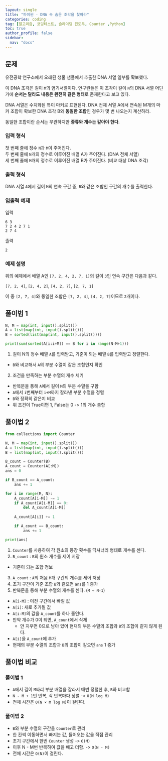```yaml
---
layout: single
title: "파이썬 - DNA 속 숨은 조각을 찾아라"
categories: coding
tag: [알고리즘, 코딩테스트, 슬라이딩 윈도우, Counter ,Python]
toc: true
author_profile: false
sidebar:
  nav: "docs"
---
```


## 문제
유전공학 연구소에서 오래된 생물 샘플에서 추출한 DNA 서열 일부를 확보했다. 

이 DNA 조각은 길이 `M`의 염기서열이다. 연구원들은 이 조각이 길이 `N`의 DNA 서열 어딘가에 **순서는 달라도** **내용은 완전히 같은 형태**로 존재한다고 보고 있다.

DNA 서열은 수치화된 특이 마커로 표현된다. DNA 전체 서열 A에서 연속된 M개의 마커 조합이 확보한 DNA 조각 B와 **동일한 조합**인 경우가 몇 번 나오는지 계산하라.

동일한 조합이란 순서는 무관하지만 **종류와 개수는 같아야 한다.**

### 입력 형식
첫 번째 줄에 정수 `N`과 `M`이 주어진다. <br>
두 번째 줄에 `N`개의 정수로 이루어진 배열 A가 주어진다. (DNA 전체 서열) <br>
세 번째 줄에 `M`개의 정수로 이루어진 배열 B가 주어진다. (비교 대상 DNA 조각)

### 출력 형식
DNA 서열 `A`에서 길이 `M`의 연속 구간 중, `B`와 같은 조합인 구간의 개수를 출력한다.

### 입출력 예제
입력
```
6 3
7 2 4 2 7 1
2 7 4
```
출력
```
2
```

### 예제 설명
위의 예제에서 배열 A인 `[7, 2, 4, 2, 7, 1]`의 길이 `3`인 연속 구간은 다음과 같다.

`[7, 2, 4]`, `[2, 4, 2]`, `[4, 2, 7]`, `[2, 7, 1]`

이 중 `[2, 7, 4]`와 동일한 조합은 `[7, 2, 4]`, `[4, 2, 7]`이므로 `2`개이다.

## 풀이법 1
```python
N, M = map(int, input().split())
A = list(map(int, input().split()))
B = sorted(list(map(int, input().split())))

print(sum(sorted(A[i:i+M]) == B for i in range(N-M+1)))

```
1. 길이 N의 정수 배열 `A`를 입력받고, 기준이 되는 배열 `B`를 입력받고 정렬한다.
  - `B`와 비교해서 `A`의 부분 수열이 같은 조합인지 확인
2. 조건을 만족하는 부분 수열의 개수 세기
  - 반복문을 통해 `A`에서 길이 `M`의 부분 수열을 구함
  - `A`에서 `i`번째부터 `i+M`까지 잘라낸 부분 수열을 정렬
  - `B`와 정확히 같은지 비교
  - 위 조건이 True이면 1, False는 0 -> 1의 개수 총합

## 풀이법 2
```python
from collections import Counter

N, M = map(int, input().split())
A = list(map(int, input().split()))
B = list(map(int, input().split()))

B_count = Counter(B)
A_count = Counter(A[:M])
ans = 0

if B_count == A_count:
    ans += 1

for i in range(M, N):
    A_count[A[i-M]] -= 1
    if A_count[A[i-M]] == 0:
        del A_count[A[i-M]]
    
    A_count[A[i]] += 1

    if A_count == B_count:
        ans += 1

print(ans)

```
1. `Counter`를 사용하여 각 원소의 등장 횟수를 딕셔너리 형태로 개수를 센다.
2. `B_count` : `B`의 원소 개수를 세어 저장
  - 기준이 되는 조합 정보
3. `A_count` : `A`의 처음 `M`개 구간의 개수를 세어 저장
4. 초기 구간이 기준 조합 `B`와 같으면 `ans`를 1 증가
5. 반복문을 통해 부분 수열의 개수를 센다. (`M ~ N-1`)
  - `A[i-M]` : 이전 구간에서 빠질 값
  - `A[i]`: 새로 추가될 값
  - `A[i-M]`의 값을 `A_count`를 하나 줄인다.
  - 만약 개수가 0이 되면, `A_count`에서 삭제
    - 안 지우면 0으로 남아 있어 현재의 부분 수열의 조합과 `B`의 조합이 같지 않게 된다.
  - `A[i]`을 `A_count`에 추가
  - 현재의 부분 수열의 조합과 `B`의 조합이 같으면 `ans` 1 증가

## 풀이법 비교
### 풀이법 1
- `A`에서 길이 `M`짜리 부분 배열을 잘라서 매번 정렬한 후, `B`와 비교함
- `N - M + 1`번 반복, 각 반복마다 정렬 -> `O(M log M)`
- 전체 시간은 <code>O(N × M log M)</code>이 걸린다.

### 풀이법 2
- `B`와 부분 수열의 구간을 `Counter`로 관리
- 한 칸씩 이동하면서 빠지는 값, 들어오는 값을 직접 관리
- 초기 구간에서 한번 `Counter` 생성 -> `O(M)`
- 이후 N - M번 반복하여 값을 빼고 더함. -> `O(N - M)`
- 전체 시간은 <code>O(N)</code>이 걸린다.